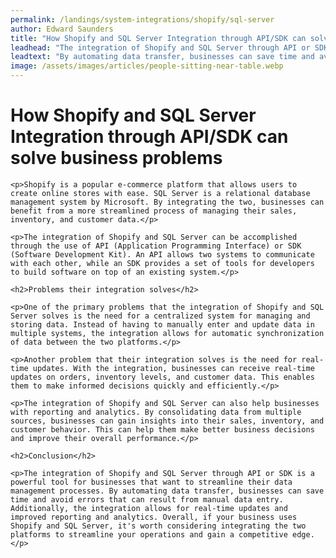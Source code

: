 ```yaml
---
permalink: /landings/system-integrations/shopify/sql-server
author: Edward Saunders
title: "How Shopify and SQL Server Integration through API/SDK can solve business problems"
leadhead: "The integration of Shopify and SQL Server through API or SDK is a powerful tool for businesses that want to streamline their data management processes"
leadtext: "By automating data transfer, businesses can save time and avoid errors that can result from manual data entry. Additionally, the integration allows for real-time updates and improved reporting and analytics. Overall, if your business uses Shopify and SQL Server, it's worth considering integrating the two platforms to streamline your operations and gain a competitive edge."
image: /assets/images/articles/people-sitting-near-table.webp
---
```

<div class="arttext">	<h1>How Shopify and SQL Server Integration through API/SDK can solve business problems</h1>

	<p>Shopify is a popular e-commerce platform that allows users to create online stores with ease. SQL Server is a relational database management system by Microsoft. By integrating the two, businesses can benefit from a more streamlined process of managing their sales, inventory, and customer data.</p>

	<p>The integration of Shopify and SQL Server can be accomplished through the use of API (Application Programming Interface) or SDK (Software Development Kit). An API allows two systems to communicate with each other, while an SDK provides a set of tools for developers to build software on top of an existing system.</p>

	<h2>Problems their integration solves</h2>

	<p>One of the primary problems that the integration of Shopify and SQL Server solves is the need for a centralized system for managing and storing data. Instead of having to manually enter and update data in multiple systems, the integration allows for automatic synchronization of data between the two platforms.</p>

	<p>Another problem that their integration solves is the need for real-time updates. With the integration, businesses can receive real-time updates on orders, inventory levels, and customer data. This enables them to make informed decisions quickly and efficiently.</p>

	<p>The integration of Shopify and SQL Server can also help businesses with reporting and analytics. By consolidating data from multiple sources, businesses can gain insights into their sales, inventory, and customer behavior. This can help them make better business decisions and improve their overall performance.</p>

	<h2>Conclusion</h2>

	<p>The integration of Shopify and SQL Server through API or SDK is a powerful tool for businesses that want to streamline their data management processes. By automating data transfer, businesses can save time and avoid errors that can result from manual data entry. Additionally, the integration allows for real-time updates and improved reporting and analytics. Overall, if your business uses Shopify and SQL Server, it's worth considering integrating the two platforms to streamline your operations and gain a competitive edge.</p>
</div>